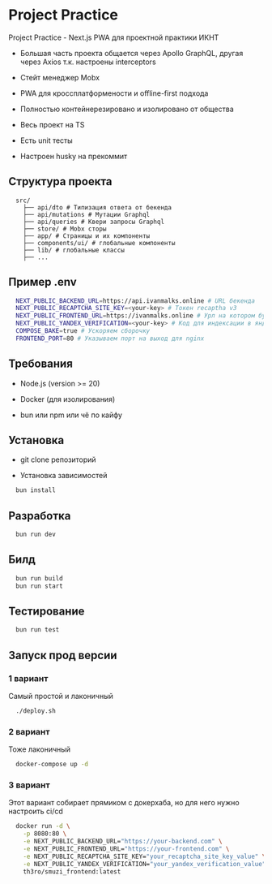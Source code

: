 # Project Practice

Project Practice - Next.js PWA для проектной практики ИКНТ

- Большая часть проекта общается через Apollo GraphQL, другая через Axios т.к. настроены interceptors

- Стейт менеджер Mobx

- PWA для кроссплатформености и offline-first подхода

- Полностью контейнерезировано и изолировано от общества

- Весь проект на TS

- Есть unit тесты

- Настроен husky на прекоммит

## Структура проекта

```plaintext
  src/
    ├── api/dto # Типизация ответа от бекенда
    ├── api/mutations # Мутации Graphql
    ├── api/queries # Квери запросы Graphql
    ├── store/ # Mobx сторы
    ├── app/ # Страницы и их компоненты
    ├── components/ui/ # глобальные компоненты
    ├── lib/ # глобальные классы
    ├── ...
```

## Пример .env

```bash
  NEXT_PUBLIC_BACKEND_URL=https://api.ivanmalks.online # URL бекенда
  NEXT_PUBLIC_RECAPTCHA_SITE_KEY=<your-key> # Токен recaptha v3
  NEXT_PUBLIC_FRONTEND_URL=https://ivanmalks.online # Урл на котором будет висеть фронт
  NEXT_PUBLIC_YANDEX_VERIFICATION=<your-key> # Код для индексации в яндексе
  COMPOSE_BAKE=true # Ускоряем сборочку
  FRONTEND_PORT=80 # Указываем порт на выход для nginx
```

## Требования

- Node.js (version >= 20)

- Docker (для изолирования)

- bun или npm или чё по кайфу

## Установка

- git clone репозиторий

- Установка зависимостей

```bash
  bun install
```

## Разработка

```bash
  bun run dev
```

## Билд

```bash
  bun run build
  bun run start
```

## Тестирование

```bash
  bun run test
```

## Запуск прод версии

### 1 вариант

Самый простой и лаконичный

```bash
  ./deploy.sh
```

### 2 вариант

Тоже лаконичный

```bash
  docker-compose up -d
```

### 3 вариант

Этот вариант собирает прямиком с докерхаба, но для него нужно настроить ci/cd

```bash
  docker run -d \
    -p 8080:80 \
    -e NEXT_PUBLIC_BACKEND_URL="https://your-backend.com" \
    -e NEXT_PUBLIC_FRONTEND_URL="https://your-frontend.com" \
    -e NEXT_PUBLIC_RECAPTCHA_SITE_KEY="your_recaptcha_site_key_value" \
    -e NEXT_PUBLIC_YANDEX_VERIFICATION="your_yandex_verification_value" \
    th3ro/smuzi_frontend:latest
```
